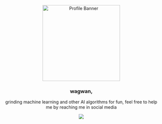 <div align="center">

<a href="https://static.wikia.nocookie.net/logopedia/images/e/e8/DropoutBear.svg/revision/latest/scale-to-width-down/250?cb=20240115192643">
  <img src="https://static.wikia.nocookie.net/logopedia/images/e/e8/DropoutBear.svg/revision/latest/scale-to-width-down/250?cb=20240115192643" width="250" height="246" alt="Profile Banner">
</a>

<h3>wagwan,</h3>

<p>grinding machine learning and other AI algorithms for fun, feel free to help me by reaching me in social media</p>

<a href="https://twitter.com/raulfalks">
  <img src="https://img.shields.io/badge/@raulfalks-9F3443?style=for-the-badge&logo=twitter"/>
</a>

</div>
